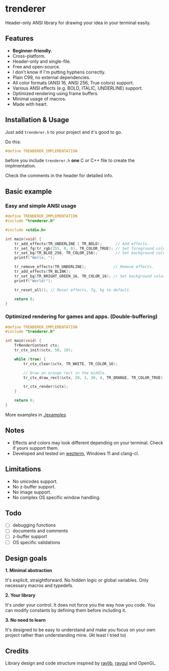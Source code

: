 # trenderer
Header-only ANSI library for drawing your idea in your terminal easily.

## Features
- **Beginner-friendly.**
- Cross-platform.
- Header-only and single-file.
- Free and open-source.
- I don't know if I'm putting hyphens correctly.
- Plain C99, no external dependencies.
- All color formats (ANSI 16, ANSI 256, True colors) support.
- Various ANSI effects (e.g. BOLD, ITALIC, UNDERLINE) support.
- Optimized rendering using frame buffers.
- Minimal usage of macros.
- Made with heart.

## Installation & Usage
Just add `trenderer.h` to your project and it's good to go.

Do this:
```c
#define TRENDERER_IMPLEMENTATION
```
before you include `trenderer.h` **one** C or C++ file to create the implmentation.

Check the comments in the header for detailed info.

## Basic example
### Easy and simple ANSI usage
```c
#define TRENDERER_IMPLEMENTATION
#include "trenderer.h"

#include <stdio.h>

int main(void) {
    tr_add_effects(TR_UNDERLINE | TR_BOLD);      // Add effects.
    tr_set_fg(tr_rgb(255, 0, 0), TR_COLOR_TRUE); // Set foreground color to red using rgb (True colors)
    tr_set_bg(TR_BLUE_256, TR_COLOR_256);        // Set background color to blue using ANSI 256.
    printf("Hello, ");

    tr_remove_effects(TR_UNDERLINE);            // Remove effects.
    tr_add_effects(TR_BLINK);
    tr_set_bg(TR_BRIGHT_GREEN_16, TR_COLOR_16); // Set background color to bright green using ANSI 16.
    printf("World!");

    tr_reset_all(); // Reset effects, fg, bg to default.

    return 0;
}
```
### Optimized rendering for games and apps. (Double-buffering)
```c
#define TRENDERER_IMPLEMENTATION
#include "trenderer.h"

int main(void) {
    TrRenderContext ctx;
    tr_ctx_init(&ctx, 50, 10);

    while (true) {
        tr_ctx_clear(&ctx, TR_WHITE, TR_COLOR_16);

        // Draw an orange rect in the middle.
        tr_ctx_draw_rect(&ctx, 20, 3, 30, 4, TR_ORANGE, TR_COLOR_TRUE);

        tr_ctx_render(&ctx);
    }

    return 0;
}
```
More examples in [./examples](https://github.com/yz-5555/trenderer/tree/main/examples)

## Notes
- Effects and colors may look different depending on your terminal. Check if yours support them.
- Developed and tested on [wezterm](https://github.com/wezterm/wezterm), Windows 11 and clang-cl.

## Limitations
- No unicodes support.
- No z-buffer support.
- No image support.
- No complex OS specific window handling.

## Todo
- [ ] debugging functions
- [ ] documents and comments
- [ ] z-buffer support
- [ ] OS specific validations

## Design goals
**1. Minimal abstraction**

It's explicit, straightforward. No hidden logic or global variables. Only necessary macros and typedefs.

**2. Your library**

It's under your control. It does not force you the way how you code. You can modify constants by defining them before including it.

**3. No need to learn**

It's designed to be easy to understand and make you focus on your own project rather than understanding mine. (At least I tried to)

## Credits
Library design and code structure inspired by [raylib](https://github.com/raysan5/raylib), [raygui](https://github.com/raysan5/raygui) and OpenGL.
